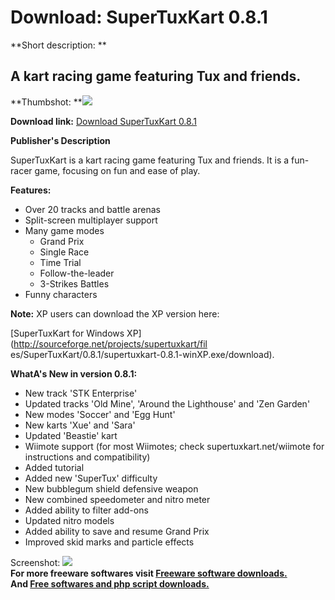 # Download: SuperTuxKart 0.8.1

**Short description: **

## A kart racing game featuring Tux and friends.

  
**Thumbshot: **![](http://www.freewarefiles.com/screenshot/supertuxkart_md.jpg)   
  
**Download link:** [Download SuperTuxKart 0.8.1](http://freesoftwares.boysofts.com/SuperTuxKart_program_43693.html)  
  

**Publisher's Description**  
  

SuperTuxKart is a kart racing game featuring Tux and friends. It is a fun-
racer game, focusing on fun and ease of play.

**Features:**

  * Over 20 tracks and battle arenas 
  * Split-screen multiplayer support 
  * Many game modes 
    * Grand Prix 
    * Single Race 
    * Time Trial 
    * Follow-the-leader 
    * 3-Strikes Battles 
  * Funny characters 

**Note:** XP users can download the XP version here:

[SuperTuxKart for Windows XP](http://sourceforge.net/projects/supertuxkart/fil
es/SuperTuxKart/0.8.1/supertuxkart-0.8.1-winXP.exe/download).

**WhatA's New in version 0.8.1:**

  * New track 'STK Enterprise' 
  * Updated tracks 'Old Mine', 'Around the Lighthouse' and 'Zen Garden' 
  * New modes 'Soccer' and 'Egg Hunt' 
  * New karts 'Xue' and 'Sara' 
  * Updated 'Beastie' kart 
  * Wiimote support (for most Wiimotes; check supertuxkart.net/wiimote for instructions and compatibility) 
  * Added tutorial 
  * Added new 'SuperTux' difficulty 
  * New bubblegum shield defensive weapon 
  * New combined speedometer and nitro meter 
  * Added ability to filter add-ons 
  * Updated nitro models 
  * Added ability to save and resume Grand Prix 
  * Improved skid marks and particle effects 

  
  
Screenshot: ![](http://www.freewarefiles.com/screenshot/supertuxkart.jpg)  
**For more freeware softwares visit [Freeware software downloads.](http://freesoftwares.boysofts.com/)**   
**And [Free softwares and php script downloads.](http://www.boysofts.com/)**

